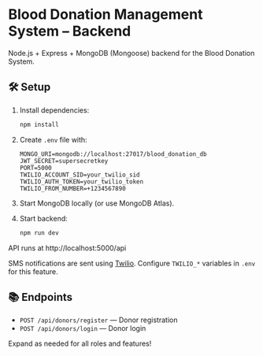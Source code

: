 # Blood Donation Management System – Backend

Node.js + Express + MongoDB (Mongoose) backend for the Blood Donation System.

## 🛠️ Setup

1. Install dependencies:
   ```bash
   npm install
   ```

2. Create `.env` file with:
   ```env
   MONGO_URI=mongodb://localhost:27017/blood_donation_db
   JWT_SECRET=supersecretkey
   PORT=5000
   TWILIO_ACCOUNT_SID=your_twilio_sid
   TWILIO_AUTH_TOKEN=your_twilio_token
   TWILIO_FROM_NUMBER=+1234567890
   ```

3. Start MongoDB locally (or use MongoDB Atlas).

4. Start backend:
   ```bash
   npm run dev
   ```

API runs at http://localhost:5000/api

SMS notifications are sent using [Twilio](https://www.twilio.com/). Configure `TWILIO_*` variables in `.env` for this feature.

## 📚 Endpoints

- `POST /api/donors/register` — Donor registration
- `POST /api/donors/login` — Donor login

Expand as needed for all roles and features!
